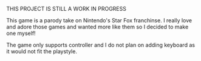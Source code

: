 THIS PROJECT IS STILL A WORK IN PROGRESS 

This game is a parody take on Nintendo's Star Fox franchinse. I really love and adore those games and wanted more like them so I decided to make one myself! 

The game only supports controller and I do not plan on adding keyboard as it would not fit the playstyle. 
